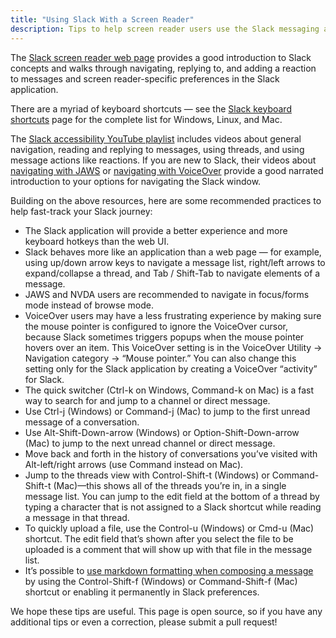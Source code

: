 ```yaml
---
title: "Using Slack With a Screen Reader"
description: Tips to help screen reader users use the Slack messaging application
---
```


The [Slack screen reader web page](https://slack.com/intl/en-in/help/articles/360000411963-Use-Slack-with-a-screen-reader) provides a good introduction to Slack concepts and walks through navigating, replying to, and adding a reaction to messages and screen reader-specific preferences in the Slack application.

There are a myriad of keyboard shortcuts — see the [Slack keyboard shortcuts](https://slack.com/help/articles/201374536-Slack-keyboard-shortcuts) page for the complete list for Windows, Linux, and Mac.

The [Slack accessibility YouTube playlist](https://www.youtube.com/playlist?list=PLWlXaxtQ7fUbLVoC2vLrELjD9VXb-YA_0) includes videos about general navigation, reading and replying to messages, using threads, and using message actions like reactions. If you are new to Slack, their videos about [navigating with JAWS](https://www.youtube.com/watch?v=v8O8xrl6oas&list=PLWlXaxtQ7fUbLVoC2vLrELjD9VXb-YA_0&index=3) or [navigating with VoiceOver](https://www.youtube.com/watch?v=haPAbkLLDME&list=PLWlXaxtQ7fUbLVoC2vLrELjD9VXb-YA_0&index=4) provide a good narrated introduction to your options for navigating the Slack window.

Building on the above resources, here are some recommended practices to help fast-track your Slack journey:

* The Slack application will provide a better experience and more keyboard hotkeys than the web UI.  
* Slack behaves more like an application than a web page — for example, using up/down arrow keys to navigate a message list, right/left arrows to expand/collapse a thread, and Tab / Shift-Tab to navigate elements of a message.  
* JAWS and NVDA users are recommended to navigate in focus/forms mode instead of browse mode.  
* VoiceOver users may have a less frustrating experience by making sure the mouse pointer is configured to ignore the VoiceOver cursor, because Slack sometimes triggers popups when the mouse pointer hovers over an item. This VoiceOver setting is in the VoiceOver Utility \-\> Navigation category \-\> “Mouse pointer.” You can also change this setting only for the Slack application by creating a VoiceOver “activity” for Slack.  
* The quick switcher (Ctrl-k on Windows, Command-k on Mac) is a fast way to search for and jump to a channel or direct message.  
* Use Ctrl-j (Windows) or Command-j (Mac) to jump to the first unread message of a conversation.  
* Use Alt-Shift-Down-arrow (Windows) or Option-Shift-Down-arrow (Mac) to jump to the next unread channel or direct message.  
* Move back and forth in the history of conversations you’ve visited with Alt-left/right arrows (use Command instead on Mac).  
* Jump to the threads view with Control-Shift-t (Windows) or Command-Shift-t (Mac)—this shows all of the threads you’re in, in a single message list. You can jump to the edit field at the bottom of a thread by typing a character that is not assigned to a Slack shortcut while reading a message in that thread.  
* To quickly upload a file, use the Control-u (Windows) or Cmd-u (Mac) shortcut. The edit field that’s shown after you select the file to be uploaded is a comment that will show up with that file in the message list.  
* It’s possible to [use markdown formatting when composing a message](https://slack.com/help/articles/202288908-Format-your-messages) by using the Control-Shift-f (Windows) or Command-Shift-f (Mac) shortcut or enabling it permanently in Slack preferences.

We hope these tips are useful. This page is open source, so if you have any additional tips or even a correction, please submit a pull request\!   
